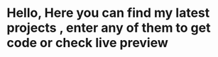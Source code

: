  <h1> Hello, Here you can find my latest projects , enter any of them to get code or check live preview </h1>
